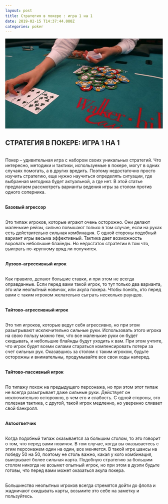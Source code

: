 ```yaml
---
layout: post
title: Стратегия в покере : игра 1 на 1
date: 2019-02-15 T14:37:44.000Z
categories: poker
---
```

<img src="/images/fulls/1na1.jpg" class="fit image">

## СТРАТЕГИЯ В ПОКЕРЕ: ИГРА 1 НА 1

<br> Покер – удивительная игра с набором своих уникальных стратегий. Что интересно, методики и тактики, используемые в покере, могут в одних случаях помогать, а в других вредить. Поэтому недостаточно просто изучить стратегию, еще нужно научиться определять ситуации, где выбранная методика будет актуальной, а где нет. В этой статье предлагаем рассмотреть варианты ведения игры за столом против одного соперника. 

<br><strong> Базовый агрессор</strong>

<br>Это типаж игроков, которые играют очень осторожно. Они делают маленькие рейзы, сильно повышают только в том случае, если на руках есть действительно сильная комбинация. С одной стороны подобный вариант игры весьма эффективный. Тактика дает возможность воровать небольшие блайнды. Но недостаток стратегии в том что, выиграть по-крупному вряд ли получится.

<br><strong>Лузово-агрессивный игрок</strong>

<br>Как правило, делают большие ставки, и при этом не всегда оправданные. Если перед вами такой игрок, то тут только два варианта, это или неопытный новичок, или акула покера. Чтобы понять, кто перед вами с таким игроком желательно сыграть несколько раундов.

<br><strong>Тайтово-агрессивный игрок</strong>

<br>Это тип игроков, которые ведут себя агрессивно, но при этом разыгрывают исключительно сильные руки. Использовать этого игрока на свою пользу можно тем, что все маленькие руки он будет скидывать, и небольшие блайнды будут уходить к вам. При этом учтите, что игрок будет всеми силами стараться компенсировать потери за счет сильных рук. Оказавшись за столом с таким игроком, будьте осторожны и внимательны, продумывайте все свои ходы наперед.

<br><strong>Тайтово-пассивный игрок</strong>

<br>По типажу похож на предыдущего персонажа, но при этом этот типаж не всегда разыгрывает даже сильные руки. Действует он исключительно осторожно, в чем его и слабость. С одной стороны, это полезная тактика, с другой, такой игрок медленно, но уверенно сливает свой банкролл.

<br><strong>Автоответчик</strong>

<br>Когда подобный типаж оказывается за большим столом, то это говорит о том, что перед вами новичок. В том случае, когда вы оказываетесь с этим персонажем один на один, все меняется. В такой игре шансы на победу 50 на 50, поэтому не столь важно, какая у кого комбинация, выигрывает более сильная карта. Подобную стратегию за большим столом никогда не возьмет опытный игрок, но при этом в дуэли будьте готовы, что перед вами может оказаться акула покера. 

<br>Большинство неопытных игроков всегда стремятся дойти до флопа и жадничают скидывать карты, возьмите это себе на заметку и пользуйтесь.  
